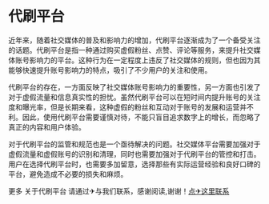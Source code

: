 # 代刷平台

近年来，随着社交媒体的普及和影响力的增加，代刷平台逐渐成为了一个备受关注的话题。代刷平台是指一种通过购买虚假粉丝、点赞、评论等服务，来提升社交媒体账号影响力的平台。这种行为在一定程度上违反了社交媒体的规则，但也因为其能够快速提升账号影响力的特点，吸引了不少用户的关注和使用。

代刷平台的存在，一方面反映了社交媒体账号影响力的重要性，另一方面也引发了对于虚假流量和信息真实性的担忧。虽然代刷平台可以在短时间内提升账号的关注度和曝光率，但是长期来看，这种虚假的粉丝和互动对于账号的发展和运营并不利。因此，使用代刷平台需要谨慎对待，不能只盲目追求数字上的增长，而忽略了真正的内容和用户体验。

对于代刷平台的监管和规范也是一个亟待解决的问题。社交媒体平台需要加强对于虚假流量和虚假账号的识别和清理，同时也需要加强对于代刷平台的管控和打击。用户在选择代刷平台时，也需要多加留意，选择那些有实际运营经验和良好口碑的平台，避免造成不必要的损失和麻烦。

更多 关于代刷平台 请通过✈与我们联系，感谢阅读,谢谢！[点✈这里联系](https://t.me/gngwzh)